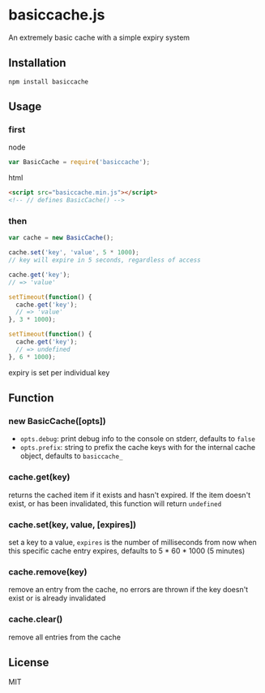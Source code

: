 basiccache.js
=============

An extremely basic cache with a simple expiry system

Installation
------------

    npm install basiccache

Usage
-----

### first

node
``` js
var BasicCache = require('basiccache');
```

html
``` html
<script src="basiccache.min.js"></script>
<!-- // defines BasicCache() -->
```

### then

``` js
var cache = new BasicCache();

cache.set('key', 'value', 5 * 1000);
// key will expire in 5 seconds, regardless of access

cache.get('key');
// => 'value'

setTimeout(function() {
  cache.get('key');
  // => 'value'
}, 3 * 1000);

setTimeout(function() {
  cache.get('key');
  // => undefined
}, 6 * 1000);

```

expiry is set per individual key

Function
--------

### new BasicCache([opts])

- `opts.debug`: print debug info to the console on stderr, defaults to `false`
- `opts.prefix`: string to prefix the cache keys with for the internal cache object,
defaults to `basiccache_`

### cache.get(key)

returns the cached item if it exists and hasn't expired.  If the item doesn't
exist, or has been invalidated, this function will return `undefined`

### cache.set(key, value, [expires])

set a key to a value, `expires` is the number of milliseconds from now when
this specific cache entry expires, defaults to 5 * 60 * 1000 (5 minutes)

### cache.remove(key)

remove an entry from the cache, no errors are thrown if the key doesn't exist or is already invalidated

### cache.clear()

remove all entries from the cache

License
-------

MIT

